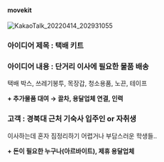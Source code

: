 #### movekit
![KakaoTalk_20220414_202931055](https://user-images.githubusercontent.com/46878756/168100814-4b6a9836-06a4-4ba0-b0e4-546b7d9118ca.png)

### 아이디어 제목 : 택배 키트

### 아이디어 내용 : **단거리 이사에 필요한 물품** 배송

택배 박스, 쓰레기봉투, 목장갑, 청소용품, 노끈, 테이프

**+ 추가물품 대여 → 끌차, 용달업체 연결, 인력** 

### **고객 : 경북대 근처 기숙사 입주인 or 자취생**

이사하는데 혼자 짐정리하기 어렵거나 부담스러운 학생들..

**+ 돈이 필요한 누구나(아르바이트), 제휴 용달업체**
